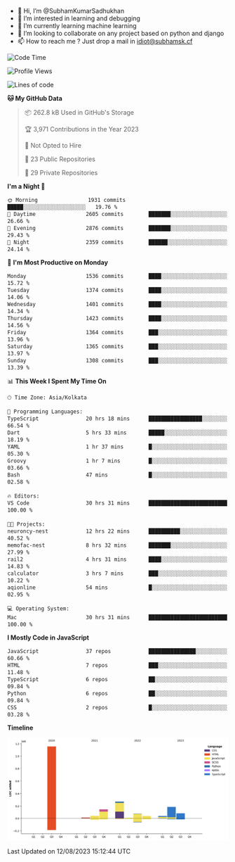 - 👋 Hi, I’m @SubhamKumarSadhukhan
- 👀 I’m interested in learning and debugging
- 🌱 I’m currently learning machine learning
- 💞️ I’m looking to collaborate on any project based on python and django
- 📫 How to reach me ?
      Just drop a mail in idiot@subhamsk.cf

<!---
SubhamKumarSadhukhan/SubhamKumarSadhukhan is a ✨ special ✨ repository because its `README.md` (this file) appears on your GitHub profile.
You can click the Preview link to take a look at your changes.
--->


<!--START_SECTION:waka-->
![Code Time](http://img.shields.io/badge/Code%20Time-1%2C435%20hrs%207%20mins-blue)

![Profile Views](http://img.shields.io/badge/Profile%20Views-10-blue)

![Lines of code](https://img.shields.io/badge/From%20Hello%20World%20I%27ve%20Written-2.0%20million%20lines%20of%20code-blue)

**🐱 My GitHub Data** 

> 📦 262.8 kB Used in GitHub's Storage 
 > 
> 🏆 3,971 Contributions in the Year 2023
 > 
> 🚫 Not Opted to Hire
 > 
> 📜 23 Public Repositories 
 > 
> 🔑 29 Private Repositories 
 > 
**I'm a Night 🦉** 

```text
🌞 Morning                1931 commits        █████░░░░░░░░░░░░░░░░░░░░   19.76 % 
🌆 Daytime                2605 commits        ███████░░░░░░░░░░░░░░░░░░   26.66 % 
🌃 Evening                2876 commits        ███████░░░░░░░░░░░░░░░░░░   29.43 % 
🌙 Night                  2359 commits        ██████░░░░░░░░░░░░░░░░░░░   24.14 % 
```
📅 **I'm Most Productive on Monday** 

```text
Monday                   1536 commits        ████░░░░░░░░░░░░░░░░░░░░░   15.72 % 
Tuesday                  1374 commits        ████░░░░░░░░░░░░░░░░░░░░░   14.06 % 
Wednesday                1401 commits        ████░░░░░░░░░░░░░░░░░░░░░   14.34 % 
Thursday                 1423 commits        ████░░░░░░░░░░░░░░░░░░░░░   14.56 % 
Friday                   1364 commits        ███░░░░░░░░░░░░░░░░░░░░░░   13.96 % 
Saturday                 1365 commits        ███░░░░░░░░░░░░░░░░░░░░░░   13.97 % 
Sunday                   1308 commits        ███░░░░░░░░░░░░░░░░░░░░░░   13.39 % 
```


📊 **This Week I Spent My Time On** 

```text
🕑︎ Time Zone: Asia/Kolkata

💬 Programming Languages: 
TypeScript               20 hrs 18 mins      █████████████████░░░░░░░░   66.54 % 
Dart                     5 hrs 33 mins       █████░░░░░░░░░░░░░░░░░░░░   18.19 % 
YAML                     1 hr 37 mins        █░░░░░░░░░░░░░░░░░░░░░░░░   05.30 % 
Groovy                   1 hr 7 mins         █░░░░░░░░░░░░░░░░░░░░░░░░   03.66 % 
Bash                     47 mins             █░░░░░░░░░░░░░░░░░░░░░░░░   02.58 % 

🔥 Editors: 
VS Code                  30 hrs 31 mins      █████████████████████████   100.00 % 

🐱‍💻 Projects: 
neuroncy-nest            12 hrs 22 mins      ██████████░░░░░░░░░░░░░░░   40.52 % 
memofac-nest             8 hrs 32 mins       ███████░░░░░░░░░░░░░░░░░░   27.99 % 
rail2                    4 hrs 31 mins       ████░░░░░░░░░░░░░░░░░░░░░   14.83 % 
calculator               3 hrs 7 mins        ███░░░░░░░░░░░░░░░░░░░░░░   10.22 % 
aqionline                54 mins             █░░░░░░░░░░░░░░░░░░░░░░░░   02.95 % 

💻 Operating System: 
Mac                      30 hrs 31 mins      █████████████████████████   100.00 % 
```

**I Mostly Code in JavaScript** 

```text
JavaScript               37 repos            ███████████████░░░░░░░░░░   60.66 % 
HTML                     7 repos             ███░░░░░░░░░░░░░░░░░░░░░░   11.48 % 
TypeScript               6 repos             ██░░░░░░░░░░░░░░░░░░░░░░░   09.84 % 
Python                   6 repos             ██░░░░░░░░░░░░░░░░░░░░░░░   09.84 % 
CSS                      2 repos             █░░░░░░░░░░░░░░░░░░░░░░░░   03.28 % 
```



**Timeline**

![Lines of Code chart](https://raw.githubusercontent.com/SubhamKumarSadhukhan/SubhamKumarSadhukhan/main/assets/bar_graph.png)


 Last Updated on 12/08/2023 15:12:44 UTC
<!--END_SECTION:waka-->
